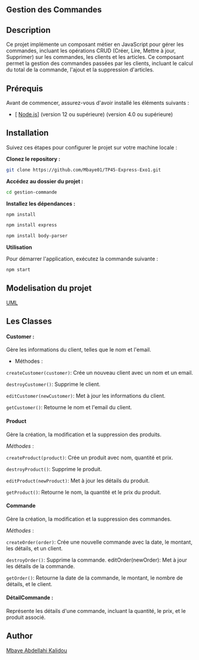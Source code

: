 ## Gestion des Commandes

## Description

Ce projet implémente un composant métier en JavaScript pour gérer les commandes, incluant les opérations CRUD (Créer, Lire, Mettre à jour, Supprimer) sur les commandes, les clients et les articles. Ce composant permet la gestion des commandes passées par les clients, incluant le calcul du total de la commande, l'ajout et la suppression d'articles.

## Prérequis

Avant de commencer, assurez-vous d'avoir installé les éléments suivants :

- [ [Node.js](https://nodejs.org/fr)] (version 12 ou supérieure)
  (version 4.0 ou supérieure)

## Installation

Suivez ces étapes pour configurer le projet sur votre machine locale :

**Clonez le repository :**

```bash
git clone https://github.com/Mbaye01/TP45-Express-Exo1.git

```

**Accédez au dossier du projet :**

```bash
cd gestion-commande
```

**Installez les dépendances :**

```bash
npm install
```

```bash
npm install express
```

```bash
npm install body-parser
```

**Utilisation**

Pour démarrer l'application, exécutez la commande suivante :

```bash
npm start
```

## Modelisation du projet

[UML](./assets/UML.png)

## Les Classes

#### Customer :

Gère les informations du client, telles que le nom et l'email.

- Méthodes :

`createCustomer(customer)`: Crée un nouveau client avec un nom et un email.

`destroyCustomer()`: Supprime le client.

`editCustomer(newCustomer)`: Met à jour les informations du client.

`getCustomer()`: Retourne le nom et l'email du client.

#### Product

Gère la création, la modification et la suppression des produits.

_Méthodes_ :

`createProduct(product)`: Crée un produit avec nom, quantité et prix.

`destroyProduct()`: Supprime le produit.

`editProduct(newProduct)`: Met à jour les détails du produit.

`getProduct()`: Retourne le nom, la quantité et le prix du produit.

#### Commande

Gère la création, la modification et la suppression des commandes.

_Méthodes_ :

`createOrder(order)`: Crée une nouvelle commande avec la date, le montant, les détails, et un client.

`destroyOrder()`: Supprime la commande.
editOrder(newOrder): Met à jour les détails de la commande.

`getOrder()`: Retourne la date de la commande, le montant, le nombre de détails, et le client.

#### DétailCommande :

Représente les détails d'une commande, incluant la quantité, le prix, et le produit associé.

## Author

[Mbaye Abdellahi Kalidou](https://github.com/Mbaye01/TP45-Express-Exo1.git)
